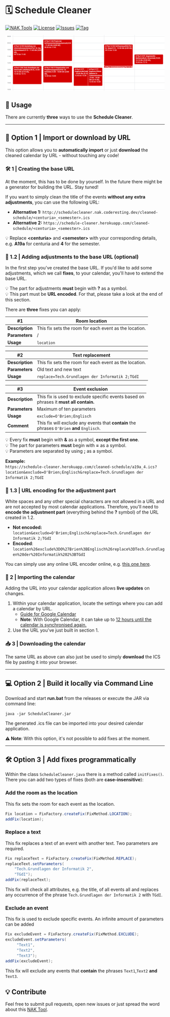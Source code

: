 # 🗓️ Schedule Cleaner

[![NAK Tools](https://img.shields.io/badge/NAK%20Tools-member-blue)](https://nak.coderesting.dev/)
[![License](https://img.shields.io/badge/license-MIT-brightgreen)](https://github.com/jeff-saupe/ScheduleCleaner/blob/master/LICENSE)
[![Issues](https://img.shields.io/github/issues/jeff-saupe/ScheduleCleaner)](https://github.com/jeff-saupe/ScheduleCleaner/issues)
[![Tag](https://img.shields.io/github/v/release/jeff-saupe/ScheduleCleaner)](https://github.com/jeff-saupe/ScheduleCleaner/releases)

![Comparison](comparison.gif)

## 📖 Usage
There are currently **three** ways to use the **Schedule Cleaner**.

----

## 🧾 Option 1 | Import or download by URL
This option allows you to **automatically import** or just **download** the cleaned calendar by URL - without touching any code!

### 🛠️ 1 | Creating the base URL
At the moment, this has to be done by yourself. In the future there might be a generator for building the URL. Stay tuned!

If you want to simply clean the title of the events **without any extra adjustments**, you can use the following URL: <br />
   - **Alternative 1:** `http://schedulecleaner.nak.coderesting.dev/cleaned-schedule/<centuria>_<semester>.ics`
   - **Alternative 2:** `https://schedule-cleaner.herokuapp.com/cleaned-schedule/<centuria>_<semester>.ics`

💡 Replace **\<centuria\>** and **\<semester\>** with your corresponding details, e.g. **A19a** for centuria and **4** for
the semester.

### 🧰 1.2 | Adding adjustments to the base URL (optional)
In the first step you've created the base URL. If you'd like to add some adjustments, which we call **fixes**, to your calendar, you'll have to
extend the base URL.

💡 The part for adjustments **must** begin with **?** as a symbol. \
💡 This part must be **URL encoded**. For that, please take a look at the end of this section.

There are **three** fixes you can apply:

| #1              | Room location                                          |
|-----------------|--------------------------------------------------------|
| **Description** | This fix sets the room for each event as the location. |
| **Parameters**  | /                                                      |
| **Usage**       | `location`                                             |

| #2              | Text replacement                                       |
|-----------------|--------------------------------------------------------|
| **Description** | This fix sets the room for each event as the location. |
| **Parameters**  | Old text and new text                                  |
| **Usage**       | `replace=Tech.Grundlagen der Informatik 2;TGdI`        |

| #3              | Event exclusion                                        |
|-----------------|--------------------------------------------------------|
| **Description** | This fix is used to exclude specific events based on <br/>phrases it **must all contain.** |
| **Parameters**  | Maximum of ten parameters                              |
| **Usage**       | `exclude=O'Brien;Englisch`                             |
| **Comment**     | This fix will exclude any events that **contain** the <br/>phrases `O'Brien` **and** `Englisch`. |

💡 Every fix **must** begin with **&** as a symbol, **except the first one**. \
💡 The part for parameters **must** begin with **=** as a symbol. \
💡 Parameters are separated by using **;** as a symbol. 

**Example:** \
`https://schedule-cleaner.herokuapp.com/cleaned-schedule/a19a_4.ics?location&exclude=O'Brien;Englisch&replace=Tech.Grundlagen der Informatik 2;TGdI
`

### 🔧 1.3 | URL encoding for the adjustment part
White spaces and any other special characters are not allowed in a URL and are not accepted by most calendar
applications. Therefore, you'll need to **encode the adjustment part** (everything behind the **?** symbol) of the URL created in 1.2.

 - **Not encoded:**
`location&exclude=O'Brien;Englisch&replace=Tech.Grundlagen der Informatik 2;TGdI`
- **Encoded**:
`location%26exclude%3DO%27Brien%3BEnglisch%26replace%3DTech.Grundlagen%20der%20Informatik%202%3BTGdI`

You can simply use any online URL encoder online, e.g. [this one here](https://meyerweb.com/eric/tools/dencoder/).

### 📆 2 | Importing the calendar
Adding the URL into your calendar application allows **live updates** on changes.

1. Within your calendar application, locate the settings where you can add a calendar by URL. <br>
   - [Guide for Google Calendar](https://support.google.com/calendar/answer/37100#:~:text=Use%20a%20link%20to%20add%20a%20public%20calendar)
   - **Note**: With Google Calendar, it can take up to [12 hours until the calendar is synchronised again.](https://support.google.com/calendar/answer/37100?hl=en&ref_topic=1672445/#:~:text=It%20might%20take%20up%20to%2012%20hours%20for%20changes%20to%20show%20in%20your%20Google%20Calendar.)
2. Use the URL you've just built in section 1.

### 📥 3 | Downloading the calendar
The same URL as above can also just be used to simply **download** the ICS file by pasting it into your browser.

---

## 💻  Option 2 | Build it  locally via Command Line
Download and start **run.bat** from the releases or execute the JAR via command line:

`java -jar ScheduleCleaner.jar`

The generated .ics file can be imported into your desired calendar application.

**⚠️ Note**: With this option, it's not possible to add fixes at the moment. 

---

## 🛠️ Option 3 | Add fixes programmatically
Within the class `ScheduleCleaner.java` there is a method called `initFixes()`.
There you can add two types of fixes (both are **case-insensitive**):

### Add the room as the location
This fix sets the room for each event as the location.

```java
Fix location = FixFactory.createFix(FixMethod.LOCATION);
addFix(location);
```

### Replace a text
This fix replaces a text of an event with another text. Two parameters are required.

```java
Fix replaceText = FixFactory.createFix(FixMethod.REPLACE);
replaceText.setParameters(
    "Tech.Grundlagen der Informatik 2",
    "TGdI");
addFix(replaceText);
```

This fix will check all attributes, e.g. the title, of all events all and replaces any occurrence
of the phrase `Tech.Grundlagen der Informatik 2` with `TGdI`.

### Exclude an event
This fix is used to exclude specific events.  An infinite amount of parameters can be added

```java
Fix excludeEvent = FixFactory.createFix(FixMethod.EXCLUDE);
excludeEvent.setParameters(
     "Text1",
     "Text2",
     "Text3");
addFix(excludeEvent);
```

This fix will exclude any events that **contain** the phrases `Text1`,`Text2` **and** `Text3`.


## 💡 Contribute
Feel free to submit pull requests, open new issues or just spread the word about this [NAK Tool](https://nak.coderesting.dev/).
